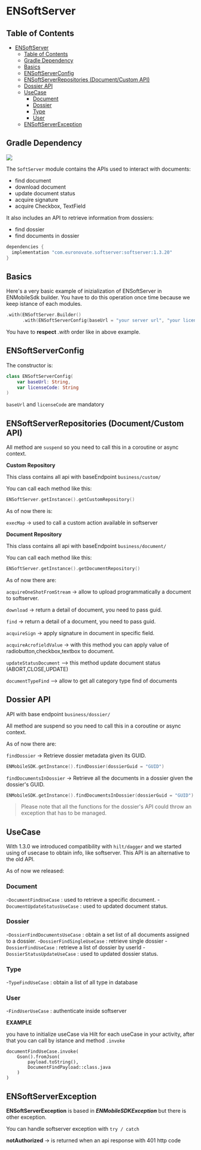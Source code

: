 # ENSoftServer

## Table of Contents
- [ENSoftServer](#ensoftserver)
  - [Table of Contents](#table-of-contents)
  - [Gradle Dependency](#gradle-dependency)
  - [Basics](#basics)
  - [ENSoftServerConfig](#ensoftserverconfig)
  - [ENSoftServerRepositories (Document/Custom API)](#ensoftserverrepositories-documentcustom-api)
  - [Dossier API](#dossier-api)
  - [UseCase](#usecase)
    - [Document](#document)
    - [Dossier](#dossier)
    - [Type](#type)
    - [User](#user)
  - [ENSoftServerException](#ensoftserverexception)


## Gradle Dependency
![](https://badgen.net/badge/stable/1.3.20/blue)

The `SoftServer` module contains the APIs used to interact with documents:

* find document
* download document
* update document status
* acquire signature
* acquire Checkbox, TextField

It also includes an API to retrieve information from dossiers:

* find dossier
* find documents in dossier

```gradle
dependencies {
  implementation "com.euronovate.softserver:softserver:1.3.20"
}
```

## Basics

Here's a very basic example of inizialization of ENSoftServer in ENMobileSdk builder. You have to do this operation once time because we keep istance of each modules.

```kotlin
.with(ENSoftServer.Builder()
      .with(ENSoftServerConfig(baseUrl = "your server url", "your license key")).build())
```

You have to **respect** *.with* order like in above example.

## ENSoftServerConfig

The constructor is: 

```kotlin
class ENSoftServerConfig(
    var baseUrl: String,
    var licenseCode: String
)
```

`baseUrl` and `licenseCode` are mandatory

## ENSoftServerRepositories (Document/Custom API)

All method are `suspend` so you need to call this in a coroutine or async context.

**Custom Repository**

This class contains all api with baseEndpoint `business/custom/`

You can call each method like this:

```kotlin
ENSoftServer.getInstance().getCustomRepository()
``` 

As of now there is:

`execMap` -> used to call a custom action available in softserver

**Document Repository**

This class contains all api with baseEndpoint `business/document/`

You can call each method like this:

```kotlin
ENSoftServer.getInstance().getDocumentRepository()
``` 

As of now there are:

`acquireOneShotFromStream` -> allow to upload programmatically a document to softserver.

`download` -> return a detail of document, you need to pass guid.

`find` -> return a detail of a document, you need to pass guid.

`acquireSign` -> apply signature in document in specific field.

`acquireAcrofieldValue` -> with this method you can apply value of radiobutton,checkbox,textbox to document.

`updateStatusDocument` --> this method update document status (ABORT,CLOSE,UPDATE)

`documentTypeFind` --> allow to get all category type find of documents

## Dossier API

API with base endpoint `business/dossier/`

All method are suspend so you need to call this in a coroutine or async context.

As of now there are:

`findDossier` -> Retrieve dossier metadata given its GUID.

```kotlin
ENMobileSDK.getInstance().findDossier(dossierGuid = "GUID")
``` 

`findDocumentsInDossier` -> Retrieve all the documents in a dossier given the dossier's GUID.

```kotlin
ENMobileSDK.getInstance().findDocumentsInDossier(dossierGuid = "GUID")
``` 

> Please note that all the functions for the dossier's API could throw an exception that has to be managed.

## UseCase

With 1.3.0 we introduced compatibility with `hilt/dagger` and we started using of usecase to obtain info, like softserver. This API is an alternative to the old API.

As of now we released:

### Document

-`DocumentFindUseCase` : used to retrieve a specific document.
-`DocumentUpdateStatusUseCase` : used to updated document status.

### Dossier

-`DossierFindDocumentsUseCase` : obtain a set list of all documents assigned to a dossier.
-`DossierFindSingleUseCase` : retrieve single dossier
-`DossierFindUseCase` : retrieve a list of dossier by userId
-`DossierStatusUpdateUseCase` : used to updated dossier status.

### Type

-`TypeFindUseCase` : obtain a list of all type in database

### User

-`FindUserUseCase` : authenticate inside softserver

**EXAMPLE** 

you have to initialize useCase via Hilt for each useCase in your activity, after that you can call by istance and method `.invoke`

```
documentFindUseCase.invoke(  
    Gson().fromJson(  
        payload.toString(),  
        DocumentFindPayload::class.java  
    )  
)
```

## ENSoftServerException

**ENSoftServerException** is based in ***ENMobileSDKException*** but there is other exception.

You can handle softserver exception with `try / catch`

**notAuthorized** -> is returned when an api response with 401 http code